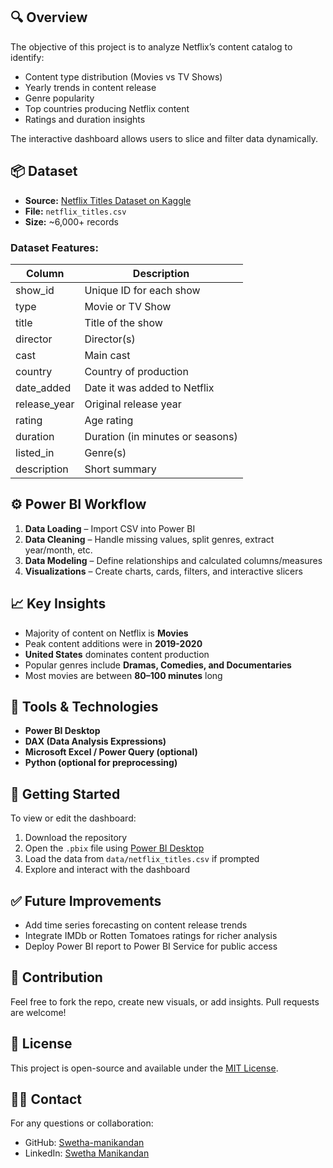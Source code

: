 
## 🔍 Overview

The objective of this project is to analyze Netflix’s content catalog to identify:

- Content type distribution (Movies vs TV Shows)
- Yearly trends in content release
- Genre popularity
- Top countries producing Netflix content
- Ratings and duration insights

The interactive dashboard allows users to slice and filter data dynamically.

## 📦 Dataset

- **Source:** [Netflix Titles Dataset on Kaggle](https://www.kaggle.com/datasets/shivamb/netflix-shows)
- **File:** `netflix_titles.csv`
- **Size:** ~6,000+ records

### Dataset Features:

| Column | Description |
|--------|-------------|
| show_id | Unique ID for each show |
| type | Movie or TV Show |
| title | Title of the show |
| director | Director(s) |
| cast | Main cast |
| country | Country of production |
| date_added | Date it was added to Netflix |
| release_year | Original release year |
| rating | Age rating |
| duration | Duration (in minutes or seasons) |
| listed_in | Genre(s) |
| description | Short summary |

## ⚙️ Power BI Workflow

1. **Data Loading** – Import CSV into Power BI
2. **Data Cleaning** – Handle missing values, split genres, extract year/month, etc.
3. **Data Modeling** – Define relationships and calculated columns/measures
4. **Visualizations** – Create charts, cards, filters, and interactive slicers

## 📈 Key Insights

- Majority of content on Netflix is **Movies**
- Peak content additions were in **2019-2020**
- **United States** dominates content production
- Popular genres include **Dramas, Comedies, and Documentaries**
- Most movies are between **80–100 minutes** long

## 🧰 Tools & Technologies

- **Power BI Desktop**
- **DAX (Data Analysis Expressions)**
- **Microsoft Excel / Power Query (optional)**
- **Python (optional for preprocessing)**

## 🚀 Getting Started

To view or edit the dashboard:

1. Download the repository
2. Open the `.pbix` file using [Power BI Desktop](https://powerbi.microsoft.com/desktop/)
3. Load the data from `data/netflix_titles.csv` if prompted
4. Explore and interact with the dashboard

## ✅ Future Improvements

- Add time series forecasting on content release trends
- Integrate IMDb or Rotten Tomatoes ratings for richer analysis
- Deploy Power BI report to Power BI Service for public access

## 🤝 Contribution

Feel free to fork the repo, create new visuals, or add insights. Pull requests are welcome!

## 📜 License

This project is open-source and available under the [MIT License](LICENSE).

## 🙋‍♂️ Contact

For any questions or collaboration:

- GitHub: [Swetha-manikandan](https://github.com/Swetha-manikandan)
- LinkedIn: [Swetha Manikandan](https://linkedin.com/in/swetha-manikandanm)
